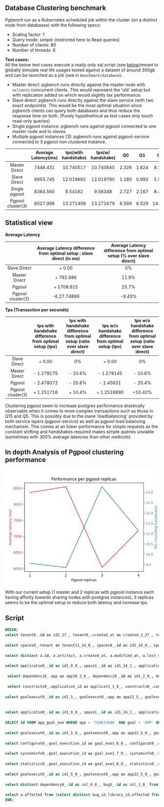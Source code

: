 ## Database Clustering benchmark

Pgbench run as a Kubernetes scheduled job within the cluster (on a distinct node from databases) with the following specs:
- Scaling factor: 1
- Query mode: simple (restricted here to Read queries)
- Number of clients: 80
- Number of threads: 8

**Test cases:**  
All the below test cases execute a ready only sql script (see <a href="#script">below</a>)meant to globally simulate real life usages tested against a dataset of around 300gb and can be launched as a job (see in `benchmark/database`).

- Master direct: pgbench runs directly against the master node with `nclients` concurrent clients. This would represent the 'old' setup but with replication added on which would slightly tax performance.
- Slave direct: pgbench runs directly against the slave service (with two exact endpoints). This would be the most optimal situation since pgbench clients can query both databases and thus reduce the response time on both. (Purely hypothethical as test cases only touch read-only queries)
- Single pgpool instance: pgbench runs against pgpool connected to one master node and to slaves.
- Multiple pgpool instances (3): pgbench runs against pgpool-service connected to 3 pgpool non clustered instance.

|                | Average  Latency(ms) | tps(with handshake) | tps(w/ handshake) |  Q0   |  Q1   |   Q2   |   Q3    |   Q4   |    Q5    |   Q6   |  Q7   |  Q8   |  Q9   |  Q10  |  Q11   |  Q12  |  Q13   |  Q14  |    Q15    |  Q16   |  Q17  |
|:--------------:|:--------------------:|:-------------------:|:-----------------:|:-----:|:-----:|:------:|:-------:|:------:|:--------:|:------:|:-----:|:-----:|:-----:|:-----:|:------:|:-----:|:------:|:-----:|:---------:|:------:|:-----:|
| Master  Direct |       7448.431       |      10.740517      |     10.740645     | 2.326 | 1.624 | 8.176  | 536.314 | 7.345  | 3018.764 | 21.753 | 3.847 | 2.468 | 1.650 | 3.315 | 15.557 | 2.919 | 2.341  | 3.209 | 3781.280  | 10.604 | 4.490 |
| Slave  Direct  |       6655.745       |      12.019692      |     12.019790     | 1.180 | 0.992 | 5.526  | 411.687 | 6.348  | 2746.081 | 29.709 | 1.817 | 1.172 | 0.832 | 2.999 | 24.242 | 1.463 | 0.965  | 2.770 | 3388.693  | 8.212  | 3.042 |
| Single pgpool  |       8364.560       |       9.54162       |      9.56348      | 2.727 | 2.167 | 8.458  | 575.846 | 8.354  | 3432.151 | 23.134 | 4.465 | 2.896 | 2.157 | 4.203 | 16.413 | 3.166 | 2.508  | 3.945 | 4234.848  | 10.405 | 4.791 |
| Pgpool cluster(3) |       6027.996       |      13.271408      |     13.271679     | 6.569 | 6.529 | 14.449 | 637.22  | 10.497 | 2287.350 | 26.816 | 7.384 | 6.981 | 6.558 | 8.472 | 24.400 | 6.997 | 6.6027 | 8.339 | 2982.970 | 11.871 | 7.649 |

## Statistical view

**Average Latency**

|                | Average Latency difference from optimal setup :  slave direct (in ms) | Average Latency difference from optimal setup (% over slave direct) |
|:--------------:|:---------------------------------------------------------------------:|:-------------------------------------------------------------------:|
|  Slave Direct  |                                + 0.00                                 |                                 0%                                  |
| Master Direct  |                               + 792.686                               |                                11.9%                                |
|     Pgpool     |                              + 1708.815                               |                                25.7%                                |
| Pgpool cluster(3) |                              -6.27.74899                              |                               -9.43%                                |

**Tps (Transaction per seconds)**

|                | tps with handshake difference from optimal setup (tps) | tps with handshake  difference from optimal setup (ratio over slave direct) | tps w/o handshake difference from optimal setup (tps) | tps w/o handshake  difference from optimal setup (ratio over slave direct) |
|:--------------:|:------------------------------------------------------:|:---------------------------------------------------------------------------:|:-----------------------------------------------------:|:--------------------------------------------------------------------------:|
|  Slave Direct  |                         + 0.00                         |                                     0%                                      |                        + 0.00                         |                                     0%                                     |
| Master Direct  |                       - 1.279175                       |                                   - 10.6%                                   |                      - 1.279145                       |                                  - 10.6%                                   |
|     Pgpool     |                       - 2.478072                       |                                   - 20.6%                                   |                       - 2.45631                       |                                  - 20.4%                                   |
| Pgpool cluster(3) |                       + 1.251716                       |                                   + 10.4%                                   |                      + 1.2518890                      |                                  +10.42%                                   |

Clustering pgpool seem to increase postgres performance drastically observable when it comes to more complex transactions such as those in Q15 and Q5. This is possibly due to the inane 'loadbalancing' provided by both service layers (pgpool-service) as well as pgpool load balancing mechanism. This comes at an lower performance for simple requests as the constant shifting and handshakes required makes simple queries unviable (sometimes with 300% average latencies than other methods)


## In depth Analysis of Pgpool clustering performance
![perf](media/db_benchmark.png)

With our current setup (1 master and 2 replicas with pgpool instance each having affinity towards sharing nodes with postgres instances), 3 replicas seems to be the optimal setup to reduce both latency and increase tps.


## Script
<a id='script'></a>
```sql
BEGIN;
select tenant0_.id as id1_27_, tenant0_.created_at as created_2_27_, tenant0_.is_default as is_defau3_27_, tenant0_.last_modified as last_mod4_27_, tenant0_.tenant_name as tenant_n5_27_, tenant0_.tenant_token as tenant_t6_27_ from tenant tenant0_ where tenant0_.is_default=true ;

select spaces0_.tenant as tenant11_24_0_, spaces0_.id as id1_24_0_, spaces0_.id as id1_24_1_, spaces0_.bug_filter as bug_filt2_24_1_, spaces0_.created_at as created_3_24_1_, spaces0_.export_configuration as export_c4_24_1_, spaces0_.is_default as is_defau5_24_1_, spaces0_.is_public as is_publi6_24_1_, spaces0_.last_modified as last_mod7_24_1_, spaces0_.space_description as space_de8_24_1_, spaces0_.space_name as space_na9_24_1_, spaces0_.space_token as space_t10_24_1_, spaces0_.tenant as tenant11_24_1_ from space spaces0_ where spaces0_.tenant='319624120';

select distinct a.id, a.artifact, a.created_at, a.modified_at, a.last_vuln_change, a.last_scan, a.mvn_group, a.space, a.version from app a inner join space s on a.space=s.id where s.space_token= 'A5344E8A6D26617C92A0CAD02F10C89C' and (extract(epoch from last_vuln_change) > 0 OR extract(epoch from last_scan) > 0) ;

select applicatio0_.id as id1_0_0_, space1_.id as id1_24_1_, applicatio0_.artifact as artifact2_0_0_, applicatio0_.created_at as created_3_0_0_, applicatio0_.last_scan as last_sca4_0_0_, applicatio0_.last_vuln_change as last_vul5_0_0_, applicatio0_.modified_at as modified6_0_0_, applicatio0_.mvn_group as mvn_grou7_0_0_, applicatio0_.space as space9_0_0_, applicatio0_.version as version8_0_0_, space1_.bug_filter as bug_filt2_24_1_, space1_.created_at as created_3_24_1_, space1_.export_configuration as export_c4_24_1_, space1_.is_default as is_defau5_24_1_, space1_.is_public as is_publi6_24_1_, space1_.last_modified as last_mod7_24_1_, space1_.space_description as space_de8_24_1_, space1_.space_name as space_na9_24_1_, space1_.space_token as space_t10_24_1_, space1_.tenant as tenant11_24_1_ from app applicatio0_ inner join space space1_ on applicatio0_.space=space1_.id where applicatio0_.mvn_group='com.acme' and applicatio0_.artifact='vulas-testapp-webapp' and applicatio0_.version='2.5.2-MVN' and applicatio0_.space='319624121' ;

 select dependenci0_.app as app10_2_0_, dependenci0_.id as id1_2_0_, dependenci0_.id as id1_2_1_, dependenci0_.app as app10_2_1_, dependenci0_.declared as declared2_2_1_, dependenci0_.filename as filename3_2_1_, dependenci0_.lib as lib11_2_1_, dependenci0_.origin as origin4_2_1_, dependenci0_.parent as parent12_2_1_, dependenci0_.path as path5_2_1_, dependenci0_.relative_path as relative6_2_1_, dependenci0_.scope as scope7_2_1_, dependenci0_.traced as traced8_2_1_, dependenci0_.transitive as transiti9_2_1_, library1_.id as id1_19_2_, library1_.created_at as created_2_19_2_, library1_.digest as digest3_19_2_, library1_.digest_algorithm as digest_a4_19_2_, library1_.digest_verification_url as digest_v5_19_2_, library1_.library_id_id as library_8_19_2_, library1_.modified_at as modified6_19_2_, library1_.wellknown_digest as wellknow7_19_2_, libraryid2_.id as id1_22_3_, libraryid2_.artifact as artifact2_22_3_, libraryid2_.mvn_group as mvn_grou3_22_3_, libraryid2_.version as version4_22_3_ from app_dependency dependenci0_ inner join lib library1_ on dependenci0_.lib=library1_.digest left outer join library_id libraryid2_ on library1_.library_id_id=libraryid2_.id where dependenci0_.app='319633948';

 select constructs0_.application_id as applicat1_1_0_, constructs0_.constructs_id as construc2_1_0_, constructi1_.id as id1_18_1_, constructi1_.lang as lang2_18_1_, constructi1_.qname as qname3_18_1_, constructi1_.type as type4_18_1_ from app_constructs constructs0_ inner join construct_id constructi1_ on constructs0_.constructs_id=constructi1_.id where constructs0_.application_id='319633948';

select goalexecut0_.id as id1_5_, goalexecut0_.app as app12_5_, goalexecut0_.client_version as client_v2_5_, goalexecut0_.created_at as created_3_5_, goalexecut0_.exception as exceptio4_5_, goalexecut0_.execution_id as executio5_5_, goalexecut0_.goal as goal6_5_, goalexecut0_.mem_max as mem_max7_5_, goalexecut0_.mem_used_avg as mem_used8_5_, goalexecut0_.mem_used_max as mem_used9_5_, goalexecut0_.runtime_nano as runtime10_5_, goalexecut0_.started_at_client as started11_5_ from app_goal_exe goalexecut0_ where goalexecut0_.app='319633948' order by goalexecut0_.started_at_client DESC ;


select applicatio0_.id as id1_0_0_, space1_.id as id1_24_1_, applicatio0_.artifact as artifact2_0_0_, applicatio0_.created_at as created_3_0_0_, applicatio0_.last_scan as last_sca4_0_0_, applicatio0_.last_vuln_change as last_vul5_0_0_, applicatio0_.modified_at as modified6_0_0_, applicatio0_.mvn_group as mvn_grou7_0_0_, applicatio0_.space as space9_0_0_, applicatio0_.version as version8_0_0_, space1_.bug_filter as bug_filt2_24_1_, space1_.created_at as created_3_24_1_, space1_.export_configuration as export_c4_24_1_, space1_.is_default as is_defau5_24_1_, space1_.is_public as is_publi6_24_1_, space1_.last_modified as last_mod7_24_1_, space1_.space_description as space_de8_24_1_, space1_.space_name as space_na9_24_1_, space1_.space_token as space_t10_24_1_, space1_.tenant as tenant11_24_1_ from app applicatio0_ inner join space space1_ on applicatio0_.space=space1_.id where applicatio0_.mvn_group='com.acme' and applicatio0_.artifact='vulas-testapp-webapp' and applicatio0_.version='2.5.2-MVN' and applicatio0_.space='319624121' ;

SELECT id FROM app_goal_exe WHERE app = '319633948' AND goal = 'APP' ORDER BY started_at_client DESC LIMIT 1 ;

select goalexecut0_.id as id1_5_0_, goalexecut0_.app as app12_5_0_, goalexecut0_.client_version as client_v2_5_0_, goalexecut0_.created_at as created_3_5_0_, goalexecut0_.exception as exceptio4_5_0_, goalexecut0_.execution_id as executio5_5_0_, goalexecut0_.goal as goal6_5_0_, goalexecut0_.mem_max as mem_max7_5_0_, goalexecut0_.mem_used_avg as mem_used8_5_0_, goalexecut0_.mem_used_max as mem_used9_5_0_, goalexecut0_.runtime_nano as runtime10_5_0_, goalexecut0_.started_at_client as started11_5_0_, applicatio1_.id as id1_0_1_, applicatio1_.artifact as artifact2_0_1_, applicatio1_.created_at as created_3_0_1_, applicatio1_.last_scan as last_sca4_0_1_, applicatio1_.last_vuln_change as last_vul5_0_1_, applicatio1_.modified_at as modified6_0_1_, applicatio1_.mvn_group as mvn_grou7_0_1_, applicatio1_.space as space9_0_1_, applicatio1_.version as version8_0_1_, space2_.id as id1_24_2_, space2_.bug_filter as bug_filt2_24_2_, space2_.created_at as created_3_24_2_, space2_.export_configuration as export_c4_24_2_, space2_.is_default as is_defau5_24_2_, space2_.is_public as is_publi6_24_2_, space2_.last_modified as last_mod7_24_2_, space2_.space_description as space_de8_24_2_, space2_.space_name as space_na9_24_2_, space2_.space_token as space_t10_24_2_, space2_.tenant as tenant11_24_2_, properties3_.space_id as space_id1_25_3_, property4_.id as properti2_25_3_, property4_.id as id1_23_4_, property4_.name as name2_23_4_, property4_.property_value as property3_23_4_, property4_.source as source4_23_4_, property4_.value_sha1 as value_sh5_23_4_, spaceowner5_.space_id as space_id1_26_5_, spaceowner5_.space_owners as space_ow2_26_5_, tenant6_.id as id1_27_6_, tenant6_.created_at as created_2_27_6_, tenant6_.is_default as is_defau3_27_6_, tenant6_.last_modified as last_mod4_27_6_, tenant6_.tenant_name as tenant_n5_27_6_, tenant6_.tenant_token as tenant_t6_27_6_ from app_goal_exe goalexecut0_ inner join app applicatio1_ on goalexecut0_.app=applicatio1_.id inner join space space2_ on applicatio1_.space=space2_.id left outer join space_properties properties3_ on space2_.id=properties3_.space_id left outer join property property4_ on properties3_.properties_id=property4_.id left outer join space_owners spaceowner5_ on space2_.id=spaceowner5_.space_id inner join tenant tenant6_ on space2_.tenant=tenant6_.id where goalexecut0_.id='319767613';

select configurat0_.goal_execution_id as goal_exe1_6_0_, configurat0_.configuration_id as configur2_6_0_, property1_.id as id1_23_1_, property1_.name as name2_23_1_, property1_.property_value as property3_23_1_, property1_.source as source4_23_1_, property1_.value_sha1 as value_sh5_23_1_ from app_goal_exe_configuration configurat0_ inner join property property1_ on configurat0_.configuration_id=property1_.id where configurat0_.goal_execution_id='319767613';

select systeminfo0_.goal_execution_id as goal_exe1_7_0_, systeminfo0_.system_info_id as system_i2_7_0_, property1_.id as id1_23_1_, property1_.name as name2_23_1_, property1_.property_value as property3_23_1_, property1_.source as source4_23_1_, property1_.value_sha1 as value_sh5_23_1_ from app_goal_exe_system_info systeminfo0_ inner join property property1_ on systeminfo0_.system_info_id=property1_.id where systeminfo0_.goal_execution_id='319767613';

select statistics0_.goal_execution_id as goal_exe1_8_0_, statistics0_.statistics as statisti2_8_0_, statistics0_.statistics_key as statisti3_0_ from app_goal_exe_statistics statistics0_ where statistics0_.goal_execution_id='319767613' ;

select goalexecut0_.id as id1_5_0_, goalexecut0_.app as app12_5_0_, goalexecut0_.client_version as client_v2_5_0_, goalexecut0_.created_at as created_3_5_0_, goalexecut0_.exception as exceptio4_5_0_, goalexecut0_.execution_id as executio5_5_0_, goalexecut0_.goal as goal6_5_0_, goalexecut0_.mem_max as mem_max7_5_0_, goalexecut0_.mem_used_avg as mem_used8_5_0_, goalexecut0_.mem_used_max as mem_used9_5_0_, goalexecut0_.runtime_nano as runtime10_5_0_, goalexecut0_.started_at_client as started11_5_0_, applicatio1_.id as id1_0_1_, applicatio1_.artifact as artifact2_0_1_, applicatio1_.created_at as created_3_0_1_, applicatio1_.last_scan as last_sca4_0_1_, applicatio1_.last_vuln_change as last_vul5_0_1_, applicatio1_.modified_at as modified6_0_1_, applicatio1_.mvn_group as mvn_grou7_0_1_, applicatio1_.space as space9_0_1_, applicatio1_.version as version8_0_1_, space2_.id as id1_24_2_, space2_.bug_filter as bug_filt2_24_2_, space2_.created_at as created_3_24_2_, space2_.export_configuration as export_c4_24_2_, space2_.is_default as is_defau5_24_2_, space2_.is_public as is_publi6_24_2_, space2_.last_modified as last_mod7_24_2_, space2_.space_description as space_de8_24_2_, space2_.space_name as space_na9_24_2_, space2_.space_token as space_t10_24_2_, space2_.tenant as tenant11_24_2_, properties3_.space_id as space_id1_25_3_, property4_.id as properti2_25_3_, property4_.id as id1_23_4_, property4_.name as name2_23_4_, property4_.property_value as property3_23_4_, property4_.source as source4_23_4_, property4_.value_sha1 as value_sh5_23_4_, spaceowner5_.space_id as space_id1_26_5_, spaceowner5_.space_owners as space_ow2_26_5_, tenant6_.id as id1_27_6_, tenant6_.created_at as created_2_27_6_, tenant6_.is_default as is_defau3_27_6_, tenant6_.last_modified as last_mod4_27_6_, tenant6_.tenant_name as tenant_n5_27_6_, tenant6_.tenant_token as tenant_t6_27_6_ from app_goal_exe goalexecut0_ inner join app applicatio1_ on goalexecut0_.app=applicatio1_.id inner join space space2_ on applicatio1_.space=space2_.id left outer join space_properties properties3_ on space2_.id=properties3_.space_id left outer join property property4_ on properties3_.properties_id=property4_.id left outer join space_owners spaceowner5_ on space2_.id=spaceowner5_.space_id inner join tenant tenant6_ on space2_.tenant=tenant6_.id where goalexecut0_.id='319767613'	;

select distinct dependency0_.id as col_0_0_, bug5_.id as col_1_0_ from app_dependency dependency0_ inner join app applicatio1_ on dependency0_.app=applicatio1_.id inner join lib library2_ on dependency0_.lib=library2_.digest inner join lib_constructs constructs3_ on library2_.id=constructs3_.library_id inner join construct_id constructi4_ on constructs3_.constructs_id=constructi4_.id cross join bug bug5_ inner join bug_construct_change constructc6_ on bug5_.bug_id=constructc6_.bug where applicatio1_.mvn_group='com.acme' and applicatio1_.artifact='vulas-testapp-webapp' and applicatio1_.version='2.5.2-MVN' and applicatio1_.space='319624121'  and constructi4_.id=constructc6_.construct_id and (constructi4_.type<>'PACK' or not (exists (select 1 from bug_construct_change constructc7_ inner join construct_id constructi8_ on constructc7_.construct_id=constructi8_.id where constructc7_.bug=constructc6_.bug and constructi8_.type<>'PACK' and (constructi8_.qname not like '%test%') and (constructi8_.qname not like '%Test%') and constructc7_.construct_change_type<>'ADD'))) and (constructi4_.type<>'MODU' or constructi4_.qname<>'setup') ;

select a.affected from (select distinct bug_id,library_id,affected from bug_affected_library where source='MANUAL' and lib is null UNION select distinct al1.bug_id,al1.library_id,al1.affected from bug_affected_library as al1 where al1.lib is null and (al1.source='AST_EQUALITY' OR al1.source='MINOR_EQUALITY'OR al1.source='MAJOR_EQUALITY' OR al1.source='GREATER_RELEASE' OR al1.source='INTERSECTION' OR al1.source='PROPAGATE_MANUAL') and not exists (select 1 from bug_affected_library as al2 where al2.source='MANUAL' and al1.bug_id=al2.bug_id and al1.library_id=al2.library_id)) as a where a.bug_id='CVE-2014-3612' and a.library_id='236764304';
END;
```
